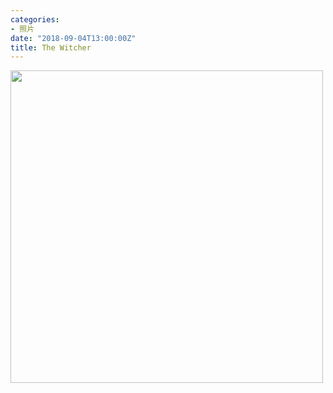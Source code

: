 ```yaml
---
categories:
- 照片
date: "2018-09-04T13:00:00Z"
title: The Witcher
---
```






<img src="/images/games/ciri.webp" width="500">
